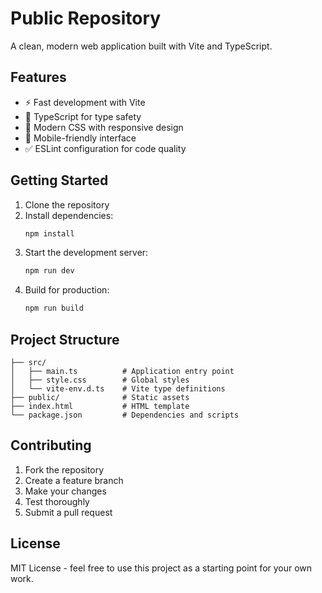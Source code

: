 # Public Repository

A clean, modern web application built with Vite and TypeScript.

## Features

- ⚡ Fast development with Vite
- 🔷 TypeScript for type safety
- 🎨 Modern CSS with responsive design
- 📱 Mobile-friendly interface
- ✅ ESLint configuration for code quality

## Getting Started

1. Clone the repository
2. Install dependencies:
   ```bash
   npm install
   ```
3. Start the development server:
   ```bash
   npm run dev
   ```
4. Build for production:
   ```bash
   npm run build
   ```

## Project Structure

```
├── src/
│   ├── main.ts          # Application entry point
│   ├── style.css        # Global styles
│   └── vite-env.d.ts    # Vite type definitions
├── public/              # Static assets
├── index.html           # HTML template
└── package.json         # Dependencies and scripts
```

## Contributing

1. Fork the repository
2. Create a feature branch
3. Make your changes
4. Test thoroughly
5. Submit a pull request

## License

MIT License - feel free to use this project as a starting point for your own work.